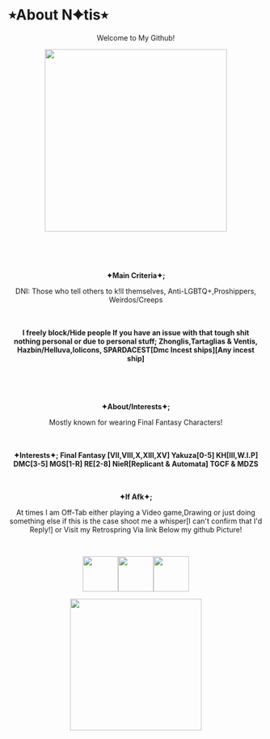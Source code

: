 # ⭒About N✦tis⭒
<p align="center"> Welcome to My Github!
<p align="center"> <img src=https://i.pinimg.com/originals/79/f0/f1/79f0f1124c1c0daf986ce1aa39fb15ce.gif height="360px">
<p align="center"> <img src=https://64.media.tumblr.com/588158f25a83025f9c367a4ed109c862/5983c063df5aee84-54/s1280x1920/f53be16e1c832aeadd1e5faef0200e087eae2b38.pnj height="16px">
<p align="center"><br><br><b> ✦Main Criteria✦; </b> 
<p align="center">  DNI: Those who tell others to k!ll themselves, Anti-LGBTQ+,Proshippers, Weirdos/Creeps
<p align="center"><br><br><b>I freely block/Hide people If you have an issue with that tough shit nothing personal or due to personal stuff; Zhonglis,Tartaglias & Ventis, Hazbin/Helluva,lolicons, SPARDACEST[Dmc Incest ships][Any incest ship]</b> 
<p align="center"> <img src=https://64.media.tumblr.com/588158f25a83025f9c367a4ed109c862/5983c063df5aee84-54/s1280x1920/f53be16e1c832aeadd1e5faef0200e087eae2b38.pnj height="16px">
<p align="center"><br><br><b> ✦About/Interests✦; </b> 
<p align="center"> Mostly known for wearing Final Fantasy Characters!
<p align="center"><br><br><b> ✦Interests✦; Final Fantasy [VII,VIII,X,XIII,XV] Yakuza[0-5] KH[III,W.I.P] DMC[3-5] MGS[1-R] RE[2-8] NieR[Replicant & Automata] TGCF & MDZS</b> 
<p align="center"><br><br><b> ✦If Afk✦; </b> 
<p align="center">  At times I am Off-Tab either playing a Video game,Drawing or just doing something else if this is the case shoot me a whisper[I can't confirm that I'd Reply!] or Visit my Retrospring Via link Below my github Picture!
<p align="center"> <img src=https://64.media.tumblr.com/588158f25a83025f9c367a4ed109c862/5983c063df5aee84-54/s1280x1920/f53be16e1c832aeadd1e5faef0200e087eae2b38.pnj height="16px">
<p align="center"> <img src=https://64.media.tumblr.com/8ef6d8e6c69c6965ac635fe9293d7d64/6f072ea04e7b6c72-6f/s100x200/1ef325c98fdc63cf9f80909a2a83349ebfa62977.gifv height="70px"><img src=https://64.media.tumblr.com/33720be2fefc531159a779a1d65bfcd4/372588af30c30c4d-c3/s100x200/d5eb55227aaf52c98dec640ed86b5b0909e1846b.gifv height="70px"><img src=https://64.media.tumblr.com/462f94819039d0795cbdd8c1e4a83c23/372588af30c30c4d-c5/s100x200/6d78ca9350d727ea8aa926ac6d7123a23bace9bf.pnj height="70px">
<p align="center"> <img src=https://i.pinimg.com/originals/9b/61/4b/9b614b9d4eac5b45a37a9975ffe08d42.gif height="260px">


